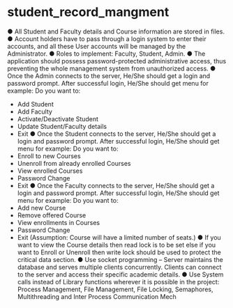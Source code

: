 # student_record_mangment

● All Student and Faculty details and Course information are stored in files.
● Account holders have to pass through a login system to enter their accounts, and
all these User accounts will be managed by the Administrator.
● Roles to implement: Faculty, Student, Admin.
● The application should possess password-protected administrative access, thus
preventing the whole management system from unauthorized access.
● Once the Admin connects to the server, He/She should get a login and
password prompt.
After successful login, He/She should get menu for example:
Do you want to:
- Add Student
- Add Faculty
- Activate/Deactivate Student
- Update Student/Faculty details
- Exit
● Once the Student connects to the server, He/She should get a login and
password prompt.
After successful login, He/She should get menu for example:
Do you want to:
- Enroll to new Courses
- Unenroll from already enrolled Courses
- View enrolled Courses
- Password Change
- Exit
● Once the Faculty connects to the server, He/She should get a login and
password prompt.
After successful login, He/She should get menu for example:
Do you want to:
- Add new Course
- Remove offered Course
- View enrollments in Courses
- Password Change
- Exit
(Assumption: Course will have a limited number of seats.)
● If you want to view the Course details then read lock is to be set else if you want
to Enroll or Unenroll then write lock should be used to protect the critical data
section.
● Use socket programming – Server maintains the database and serves multiple
clients concurrently. Clients can connect to the server and access their specific
academic details.
● Use System calls instead of Library functions wherever it is possible in the
project: Process Management, File Management, File Locking, Semaphores,
Multithreading and Inter Process Communication Mech
